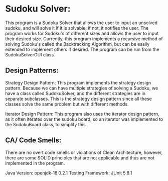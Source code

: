 # Sudoku Solver:
This program is a Sudoku Solver that allows the user to input an unsolved sudoku, and will solve it if it is solvable; if not, it notifies the user. The program works for Sudoku's of different sizes and allows the user to input their desired size. Currently, this program implements a recursive method of solving Sudoku's called the Backtracking Algorithm, but can be easily extended to implement others if desired. The program can be run from the SudokuSolverGUI class.



## Design Patterns:
Strategy Design Pattern: This program implements the strategy design pattern. Because we can have multiple strategies of solving a Sudoku, we have a class called SudokuSolver, and the different strategies are in separate subclasses. This is the strategy design pattern since all these classes solve the same problem but with different methods.

Iterator Design Pattern: This program also uses the iterator design pattern, as it often iterates over the sudoku board, so an iterator was implemented to the SudokuBoard class, to simplify this.



## CA/ Code Smells:
There are no overt code smells or violations of Clean Architecture, however, there are some SOLID principles that are not applicable and thus are not implemented in the program.

Java Version: openjdk-18.0.2.1
Testing Framework: JUnit 5.8.1
